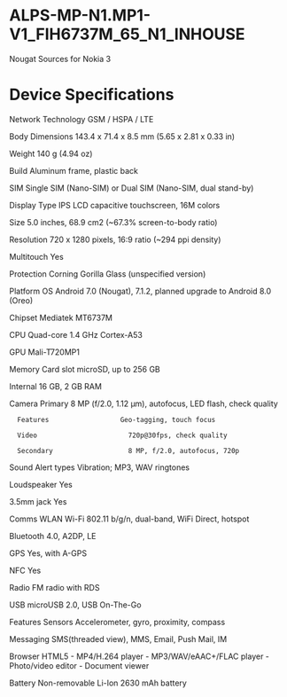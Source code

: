 # ALPS-MP-N1.MP1-V1_FIH6737M_65_N1_INHOUSE
Nougat Sources for Nokia 3


# Device Specifications

Network 	Technology 	          GSM / HSPA / LTE

Body 	Dimensions 	              143.4 x 71.4 x 8.5 mm (5.65 x 2.81 x 0.33 in)

Weight 	                        140 g (4.94 oz)

Build 	                        Aluminum frame, plastic back

SIM 	                          Single SIM (Nano-SIM) or Dual SIM (Nano-SIM, dual stand-by)

Display 	Type 	                IPS LCD capacitive touchscreen, 16M colors

Size 	                          5.0 inches, 68.9 cm2 (~67.3% screen-to-body ratio)

Resolution 	                    720 x 1280 pixels, 16:9 ratio (~294 ppi density)

Multitouch 	                    Yes

Protection 	                    Corning Gorilla Glass (unspecified version)

Platform 	OS 	                  Android 7.0 (Nougat), 7.1.2, planned upgrade to Android 8.0 (Oreo)

Chipset 	                      Mediatek MT6737M

CPU 	                          Quad-core 1.4 GHz Cortex-A53

GPU 	                          Mali-T720MP1

Memory 	Card slot 	            microSD, up to 256 GB

Internal 	                      16 GB, 2 GB RAM

Camera 	Primary 	              8 MP (f/2.0, 1.12 µm), autofocus, LED flash, check quality

      Features 	                Geo-tagging, touch focus

      Video 	                  720p@30fps, check quality

      Secondary 	              8 MP, f/2.0, autofocus, 720p

Sound 	Alert types 	          Vibration; MP3, WAV ringtones

Loudspeaker 	                  Yes

3.5mm jack 	                    Yes

Comms 	                        WLAN 	Wi-Fi 802.11 b/g/n, dual-band, WiFi Direct, hotspot

Bluetooth 	                    4.0, A2DP, LE

GPS 	                          Yes, with A-GPS

NFC 	                          Yes

Radio 	                        FM radio with RDS

USB 	                          microUSB 2.0, USB On-The-Go

Features 	Sensors 	            Accelerometer, gyro, proximity, compass

Messaging 	                    SMS(threaded view), MMS, Email, Push Mail, IM

Browser 	                      HTML5
                              - MP4/H.264 player
                              - MP3/WAV/eAAC+/FLAC player
                              - Photo/video editor
                              - Document viewer

Battery 	  	                  Non-removable Li-Ion 2630 mAh battery
